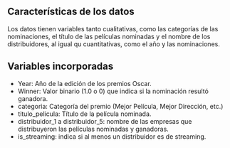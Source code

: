 ## Características de los datos
Los datos tienen variables tanto cualitativas, como las categorías de las nominaciones, el título de las películas nominadas y el nombre de los distribuidores, al igual qu cuantitativas, como el año y las nominaciones.

## Variables incorporadas
+ Year: Año de la edición de los premios Oscar.
+ Winner: Valor binario (1.0 o 0) que indica si la nominación resultó ganadora.
+ categoria: Categoría del premio (Mejor Película, Mejor Dirección, etc.)
+ titulo_pelicula: Título de la película nominada.
+ distribuidor_1 a distribuidor_5: nombre de las empresas que distribuyeron las películas nominadas y ganadoras.
+ is_streaming: indica si al menos un distribuidor es de streaming.
